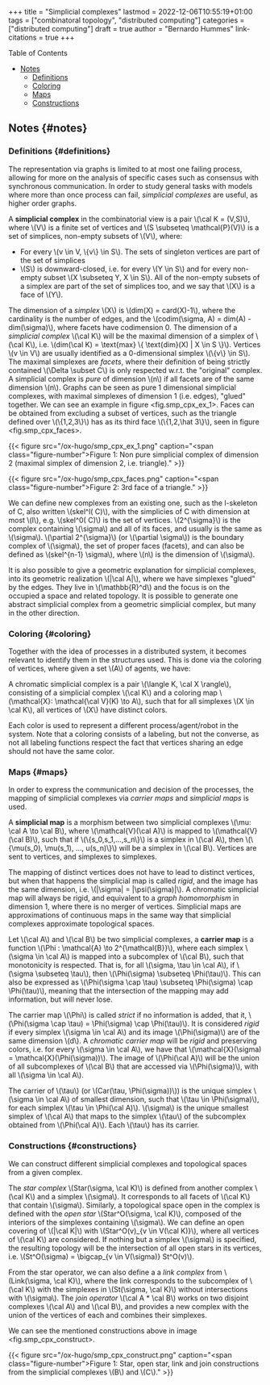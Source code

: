 +++
title = "Simplicial complexes"
lastmod = 2022-12-06T10:55:19+01:00
tags = ["combinatoral topology", "distributed computing"]
categories = ["distributed computing"]
draft = true
author = "Bernardo Hummes"
link-citations = true
+++

<div class="ox-hugo-toc toc">

<div class="heading">Table of Contents</div>

- [Notes](#notes)
    - [Definitions](#definitions)
    - [Coloring](#coloring)
    - [Maps](#maps)
    - [Constructions](#constructions)

</div>
<!--endtoc-->



## Notes {#notes}


### Definitions {#definitions}

The representation via graphs is limited to at most one failing process, allowing for more on the analysis of specific cases such as consensus with synchronous communication. In order to study general tasks with models where more than once process can fail, _simplicial complexes_ are useful, as higher order graphs.

<div class="definition">

A **simplicial complex** in the combinatorial view is a pair \\(\cal K = (V,S)\\), where \\(V\\) is a finite set of vertices and \\(S \subseteq \mathcal{P}(V)\\) is a set of simplices, non-empty subsets of \\(V\\), where:

-   For every \\(v \in V, \\{v\\} \in S\\). The sets of singleton vertices are part of the set of simplices
-   \\(S\\) is downward-closed, i.e. for every \\(Y \in S\\) and for every non-empty subset \\(X \subseteq Y, X \in S\\). All of the non-empty subsets of a simplex are part of the set of simplices too, and we say that \\(X\\) is a face of \\(Y\\).

</div>

The dimension of a _simplex_ \\(X\\) is \\(dim(X) = card(X)-1\\), where the cardinality is the number of edges, and the \\(codim(\sigma, A) = dim(A) - dim(\sigma)\\), where facets have codimension 0. The dimension of a _simplicial complex_ \\(\cal K\\) will be the maximal dimension of a simplex of \\(\cal K\\), i.e. \\(dim(\cal K) = \text{max} \\{ \text{dim}(X) | X \in S \\}\\). Vertices \\(v \in V\\) are usually identified as a 0-dimensional simplex \\(\\{v\\} \in S\\). The maximal simplexes are _facets_, where their definition of being strictly contained \\(\Delta  \subset C\\) is only respected w.r.t. the "original" complex. A simplicial complex is _pure_ of dimension \\(n\\) if all facets are of the same dimension \\(n\\). Graphs can be seen as pure 1 dimensional simplicial complexes, with maximal simplexes of dimension 1 (i.e. edges), "glued" together. We can see an example in figure <fig.smp_cpx_ex_1>. Faces can be obtained from excluding a subset of vertices, such as the triangle defined over \\(\\{1,2,3\\}\\) has as its third face \\(\\{1,2,\hat 3\\}\\), seen in figure <fig.smp_cpx_faces>.

<a id="figure--fig.smp-cpx-ex-1"></a>

{{< figure src="/ox-hugo/smp_cpx_ex_1.png" caption="<span class=\"figure-number\">Figure 1: </span>Non pure simplicial complex of dimension 2 (maximal simplex of dimension 2, i.e. triangle)." >}}

<a id="figure--fig.smp-cpx-faces"></a>

{{< figure src="/ox-hugo/smp_cpx_faces.png" caption="<span class=\"figure-number\">Figure 2: </span>3rd face of a triangle." >}}

We can define new complexes from an existing one, such as the l-skeleton of C, also written \\(skel^l( C)\\), with the simplicies of C with dimension at most \\(l\\), e.g. \\(skel^0( C)\\) is the set of vertices. \\(2^{\sigma}\\) is the complex containing \\(\sigma\\) and all of its faces, and usually is the same as \\(\sigma\\). \\(\partial 2^{\sigma}\\) (or \\(\partial \sigma\\)) is the boundary complex of \\(\sigma\\), the set of proper faces (facets), and can also be defined as \\(skel^{n-1} \sigma\\), where \\(n\\) is the dimension of \\(\sigma\\).

It is also possible to give a geometric explanation for simplicial complexes, into its geometric realization \\(|\cal A|\\), where we have simplexes "glued" by the edges. They live in \\(\mathbb{R}^d\\) and the focus is on the occupied a space and related topology. It is possible to generate one abstract simplicial complex from a geometric simplicial complex, but many in the other direction.


### Coloring {#coloring}

Together with the idea of processes in a distributed system, it becomes relevant to identify them in the structures used. This is done via the coloring of vertices, where given a set \\(A\\) of agents, we have:

<div class="definition">

A chromatic simplicial complex is a pair \\(\langle K, \cal X \rangle\\), consisting of a simplicial complex \\(\cal K\\) and a coloring map \\(\mathcal{X}: \mathcal{\cal V}(K) \to A\\), such that for all simplexes \\(X \in \cal K\\), all vertices of \\(X\\) have distinct colors.

</div>

Each color is used to represent a different process/agent/robot in the system. Note that a coloring consists of a labeling, but not the converse, as not all labeling functions respect the fact that vertices sharing an edge should not have the same color.


### Maps {#maps}

In order to express the communication and decision of the processes, the mapping of simplicial complexes via _carrier maps_ and _simplicial maps_ is used.

<div class="definition">

A **simplicial map** is a morphism between two simplicial complexes \\(\mu: \cal A \to \cal B\\), where \\(\mathcal{V}(\cal A)\\) is mapped to \\(\mathcal{V}(\cal B)\\), such that if \\(\\{s\_0,s\_1,...,s\_n\\}\\) is a simplex in \\(\cal A\\), then \\(\\{\mu(s\_0), \mu(s\_1), ..., u(s\_n)\\}\\) will be a simplex in \\(\cal B\\). Vertices are sent to vertices, and simplexes to simplexes.

</div>

The mapping of distinct vertices does not have to lead to distinct vertices, but when that happens the simplicial map is called _rigid_, and the image has the same dimension, i.e. \\(|\sigma| = |\psi(\sigma)|\\). A chromatic simplicial map will always be rigid, and equivalent to a _graph homomorphism_ in dimension 1, where there is no merger of vertices. Simplicial maps are approximations of continuous maps in the same way that simplicial complexes approximate topological spaces.

<div class="definition">

Let \\(\cal A\\) and \\(\cal B\\) be two simplicial complexes, a **carrier map** is a function \\(\Phi : \mathcal{A} \to 2^{\mathcal{B}}\\), where each simplex \\(\sigma \in \cal A\\) is mapped into a subcomplex of \\(\cal B\\), such that monotonicity is respected. That is, for all \\(\sigma, \tau \in \cal A\\), if \\(\sigma \subseteq \tau\\), then \\(\Phi(\sigma) \subseteq \Phi(\tau)\\). This can also be expressed as \\(\Phi(\sigma \cap \tau) \subseteq \Phi(\sigma) \cap \Phi(\tau)\\), meaning that the intersection of the mapping may add information, but will never lose.

</div>

The carrier map \\(\Phi\\) is called _strict_ if no information is added, that it, \\(\Phi(\sigma \cap \tau) = \Phi(\sigma) \cap \Phi(\tau)\\). It is considered _rigid_ if every simplex \\(\sigma \in \cal A\\) and its image \\(\Phi(\sigma)\\) are of the same dimension \\(d\\). A _chromatic carrier map_ will be _rigid_ and preserving colors, i.e. for every \\(\sigma \in \cal A\\), we have that \\(\mathcal{X}(\sigma) = \mathcal{X}(\Phi(\sigma))\\). The image of \\(\Phi(\cal A)\\) will be the union of all subcomplexes of \\(\cal B\\) that are accessed via \\(\Phi(\sigma)\\), with all \\(\sigma \in \cal A\\).

The carrier of \\(\tau\\) (or \\(Car(\tau, \Phi(\sigma))\\)) is the unique simplex \\(\sigma \in \cal A\\) of smallest dimension, such that \\(\tau \in \Phi(\sigma)\\), for each simplex \\(\tau \in \Phi(\cal A)\\). \\(\sigma\\) is the unique smallest simplex of \\(\cal A\\) that maps to the simplex \\(\tau\\) of the subcomplex obtained from \\(\Phi(\cal A)\\). Each \\(\tau\\) has its carrier.


### Constructions {#constructions}

We can construct different simplicial complexes and topological spaces from a given complex.

The _star complex_ \\(Star(\sigma, \cal K)\\) is defined from another complex \\(\cal K\\) and a simplex \\(\sigma\\). It corresponds to all facets of \\(\cal K\\) that contain \\(\sigma\\). Similarly, a topological space open in the complex is defined with the _open star_ \\(Star^O(\sigma, \cal K)\\), composed of the interiors of the simplexes containing \\(\sigma\\). We can define an open covering of \\(|\cal K|\\) with \\(Star^O(v)\_{v \in V(\cal K)}\\), where all vertices of \\(\cal K\\) are considered. If nothing but a simplex \\(\sigma\\)  is specified, the resulting topology will be the intersection of all open stars in its vertices, i.e. \\(St^O(\sigma) = \bigcap\_{v \in V(\sigma)} St^O(v)\\).

From the star operator, we can also define a a _link complex_ from \\(Link(\sigma, \cal K)\\), where the link corresponds to the subcomplex of \\(\cal K\\) with the simplexes in \\(St(\sigma, \cal K)\\) without intersections with \\(\sigma\\).
The _join operator_ \\(\cal A \* \cal B\\) works on two disjoint complexes \\(\cal A\\) and \\(\cal B\\), and provides a new complex with the union of the vertices of each and combines their simplexes.

We can see the mentioned constructions above in image <fig.smp_cpx_construct>.

<a id="figure--fig.smp-cpx-construct"></a>

{{< figure src="/ox-hugo/smp_cpx_construct.png" caption="<span class=\"figure-number\">Figure 1: </span>Star, open star, link and join constructions from the simplicial complexes \\(B\\) and \\(C\\)." >}}



<style>.csl-entry{text-indent: -1.5em; margin-left: 1.5em;}</style><div class="csl-bib-body">
</div>
